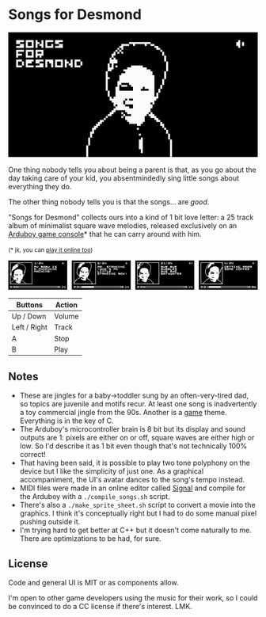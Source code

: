 # Songs for Desmond

![Songs for Desmond, Title](screenshots/title.png)

One thing nobody tells you about being a parent is that, as you go about the day taking care of your kid, you absentmindedly sing little songs about everything they do.

The other thing nobody tells you is that the songs... are _good_.

"Songs for Desmond" collects ours into a kind of 1 bit love letter: a 25 track album of minimalist square wave melodies, released exclusively on an [Arduboy game console](https://www.arduboy.com/)\* that he can carry around with him.

<small>(\* jk, you can [play it online too](https://tiberiusbrown.github.io/Ardens/player.html?file=https://github.com/rocktronica/songs_for_desmond/raw/main/songs_for_desmond.ino.hex))</small>

![Songs for Desmond, Operation](screenshots/operation.png)

| Buttons      | Action |
| ------------ | ------ |
| Up / Down    | Volume |
| Left / Right | Track  |
| A            | Stop   |
| B            | Play   |

## Notes

- These are jingles for a baby->toddler sung by an often-very-tired dad, so topics are juvenile and motifs recur. At least one song is inadvertently a toy commercial jingle from the 90s. Another is a [game](https://github.com/rocktronica/any-kind-of-car-and-any-kind-of-truck) theme. Everything is in the key of C.
- The Arduboy's microcontroller brain is 8 bit but its display and sound outputs are 1: pixels are either on or off, square waves are either high or low. So I'd describe it as 1 bit even though that's not technically 100% correct!
- That having been said, it is possible to play two tone polyphony on the device but I like the simplicity of just one. As a graphical accompaniment, the UI's avatar dances to the song's tempo instead.
- MIDI files were made in an online editor called [Signal](https://signal.vercel.app/) and compile for the Arduboy with a `./compile_songs.sh` script.
- There's also a `./make_sprite_sheet.sh` script to convert a movie into the graphics. I think it's conceptually right but I had to do some manual pixel pushing outside it.
- I'm trying hard to get better at C++ but it doesn't come naturally to me. There are optimizations to be had, for sure.

## License

Code and general UI is MIT or as components allow.

I'm open to other game developers using the music for their work, so I could be convinced to do a CC license if there's interest. LMK.
